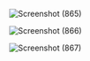 ![Screenshot (865)](https://user-images.githubusercontent.com/69896733/193273685-391e1ef4-90b8-4cc1-9803-f57a68921134.png)

![Screenshot (866)](https://user-images.githubusercontent.com/69896733/193273702-8be014bb-80db-433d-a396-9e55e44a16c4.png)

![Screenshot (867)](https://user-images.githubusercontent.com/69896733/193273709-1551bd79-59e1-4bf4-b4e9-8eaf29fcb517.png)
